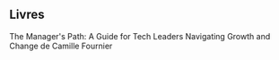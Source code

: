 


## Livres
The Manager's Path: A Guide for Tech Leaders Navigating Growth and Change de Camille Fournier